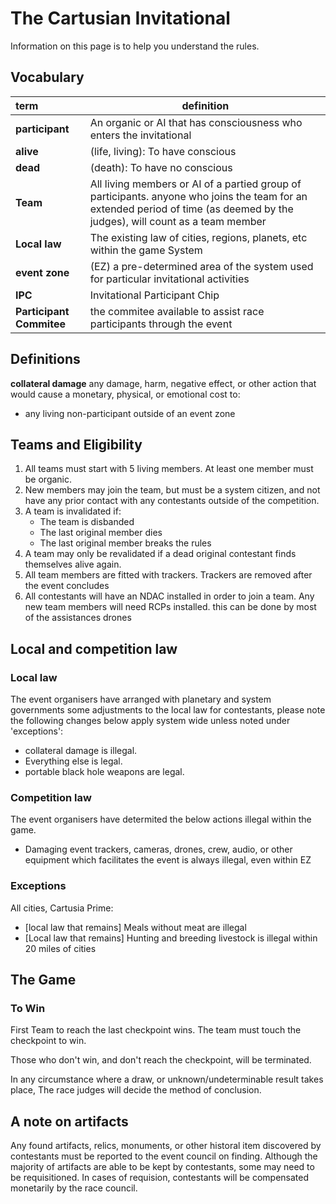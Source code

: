 # The Cartusian Invitational

Information on this page is to help you understand the rules.

## Vocabulary

| term | definition |
| :----- | ------ |
| **participant** | An organic or AI that has consciousness who enters the invitational |
| **alive** | (life, living): To have conscious |
| **dead** | (death): To have no conscious |
| **Team** | All living members or AI of a partied group of participants. anyone who joins the team for an extended period of time (as deemed by the judges), will count as a team member |
| **Local law** | The existing law of cities, regions, planets, etc within the game System |
| **event zone** | (EZ) a pre-determined area of the system used for particular invitational activities |
| **IPC** | Invitational Participant Chip |  
| **Participant Commitee** | the commitee available to assist race participants through the event |

## Definitions

**collateral damage**
any damage, harm, negative effect, or other action that would cause a monetary, physical, or emotional cost to:

- any living non-participant outside of an event zone

## Teams and Eligibility

1. All teams must start with 5 living members. At least one member must be organic.
2. New members may join the team, but must be a system citizen, and not have any prior contact with any contestants outside of the competition.
3. A team is invalidated if:
   - The team is disbanded
   - The last original member dies
   - The last original member breaks the rules
4. A team may only be revalidated if a dead original contestant finds themselves alive again.
5. All team members are fitted with trackers. Trackers are removed after the event concludes
6. All contestants will have an NDAC installed in order to join a team. Any new team members will need RCPs installed. this can be done by most of the assistances drones

## Local and competition law

### Local law

The event organisers have arranged with planetary and system governments some adjustments to the local law for contestants, please note the following changes below apply system wide unless noted under 'exceptions':

- collateral damage is illegal.  
- Everything else is legal.
- portable black hole weapons are legal.

### Competition law

The event organisers have determited the below actions illegal within the game.
- Damaging event trackers, cameras, drones, crew, audio, or other equipment which facilitates the event is always illegal, even within EZ

### Exceptions

All cities, Cartusia Prime:

- [local law that remains] Meals without meat are illegal  
- [Local law that remains] Hunting and breeding livestock is illegal within 20 miles of cities

## The Game
### To Win

First Team to reach the last checkpoint wins. The team must touch the checkpoint to win.

Those who don't win, and don't reach the checkpoint, will be terminated.

In any circumstance where a draw, or unknown/undeterminable result takes place, The race judges will decide the method of conclusion.

## A note on artifacts

Any found artifacts, relics, monuments, or other historal item discovered by contestants must be reported to the event council on finding. Although the majority of artifacts are able to be kept by contestants, some may need to be requisitioned. In cases of requision, contestants will be compensated monetarily by the race council. 